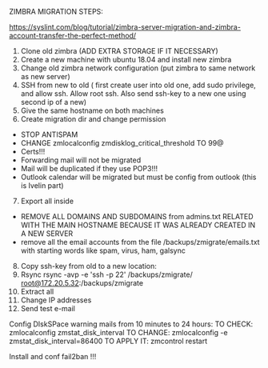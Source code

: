 ZIMBRA MIGRATION STEPS:

https://syslint.com/blog/tutorial/zimbra-server-migration-and-zimbra-account-transfer-the-perfect-method/


1. Clone old zimbra (ADD EXTRA STORAGE IF IT NECESSARY)
2. Create a new machine with ubuntu 18.04 and install new zimbra
3. Change old zimbra network configuration (put zimbra to same network as new server)
4. SSH from new to old ( first create user into old one, add sudo privilege, and allow ssh. Allow root ssh. Also send ssh-key to a new one using second ip of a new)
5. Give the same hostname on both machines
6. Create migration dir and change permission
 - STOP ANTISPAM
 - CHANGE zmlocalconfig zmdisklog_critical_threshold TO 99@
 - Certs!!!
 - Forwarding mail will not be migrated
 - Mail will be duplicated if they use POP3!!!
 - Outlook calendar will be migrated but must be config from outlook (this is Ivelin part)
7. Export all inside
- REMOVE ALL DOMAINS AND SUBDOMAINS from admins.txt RELATED WITH THE MAIN HOSTNAME BECAUSE IT WAS ALREADY CREATED IN A NEW SERVER
- remove all the email accounts from the file /backups/zmigrate/emails.txt with starting words like spam, virus, ham, galsync 

8. Copy ssh-key from old to a new location:
9. Rsync
  rsync -avp -e 'ssh -p 22' /backups/zmigrate/ root@172.20.5.32:/backups/zmigrate
10. Extract all
11. Change IP addresses
12. Send test e-mail

Config DIskSPace warning mails from 10 minutes to 24 hours:
 TO CHECK:
zmlocalconfig zmstat_disk_interval
 TO CHANGE:
zmlocalconfig -e zmstat_disk_interval=86400
 TO APPLY IT:
zmcontrol restart

Install and conf fail2ban !!!

